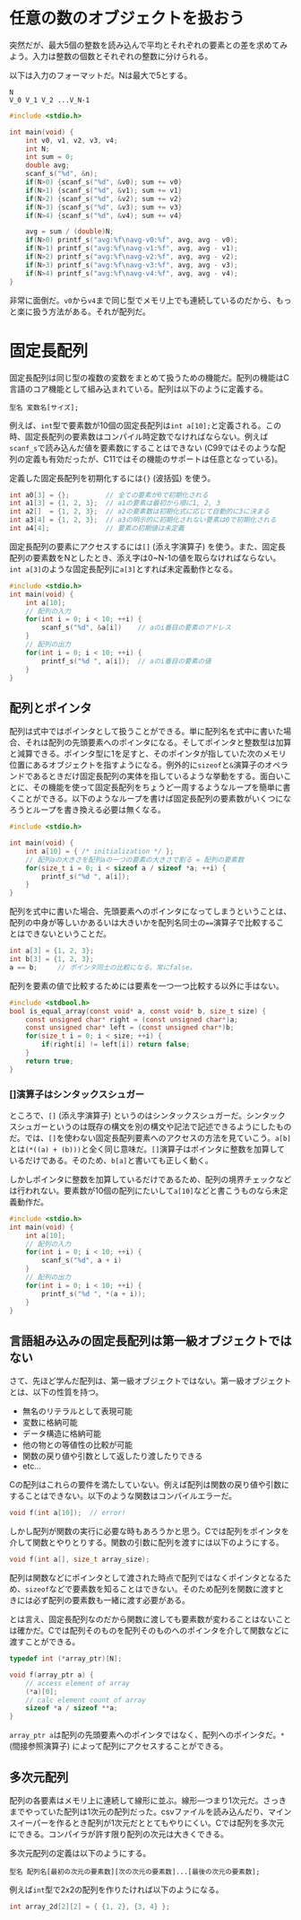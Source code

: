 # 任意の数のオブジェクトを扱おう

突然だが、最大5個の整数を読み込んで平均とそれぞれの要素との差を求めてみよう。入力は整数の個数とそれぞれの整数に分けられる。

以下は入力のフォーマットだ。Nは最大で5とする。

```
N
V_0 V_1 V_2 ...V_N-1
```

```c
#include <stdio.h>

int main(void) {
    int v0, v1, v2, v3, v4;
    int N;
    int sum = 0;
    double avg;
    scanf_s("%d", &n);
    if(N>0) {scanf_s("%d", &v0); sum += v0}
    if(N>1) {scanf_s("%d", &v1); sum += v1}
    if(N>2) {scanf_s("%d", &v2); sum += v2}
    if(N>3) {scanf_s("%d", &v3); sum += v3}
    if(N>4) {scanf_s("%d", &v4); sum += v4}

    avg = sum / (double)N;
    if(N>0) printf_s("avg:%f\navg-v0:%f", avg, avg - v0);
    if(N>1) printf_s("avg:%f\navg-v1:%f", avg, avg - v1);
    if(N>2) printf_s("avg:%f\navg-v2:%f", avg, avg - v2);
    if(N>3) printf_s("avg:%f\navg-v3:%f", avg, avg - v3);
    if(N>4) printf_s("avg:%f\navg-v4:%f", avg, avg - v4);
}
```

非常に面倒だ。`v0`から`v4`まで同じ型でメモリ上でも連続しているのだから、もっと楽に扱う方法がある。それが配列だ。

# 固定長配列

固定長配列は同じ型の複数の変数をまとめて扱うための機能だ。配列の機能はC言語のコア機能として組み込まれている。配列は以下のように定義する。

```
型名 変数名[サイズ];
```

例えば、`int`型で要素数が10個の固定長配列は`int a[10];`と定義される。この時、固定長配列の要素数はコンパイル時定数でなければならない。例えば`scanf_s`で読み込んだ値を要素数にすることはできない (C99ではそのような配列の定義も有効だったが、C11ではその機能のサポートは任意となっている)。

定義した固定長配列を初期化するには`{}` (波括弧) を使う。

```c
int a0[3] = {};         // 全ての要素が0で初期化される
int a1[3] = {1, 2, 3};  // a1の要素は最初から順に1, 2, 3
int a2[]  = {1, 2, 3};  // a2の要素数は初期化式に応じて自動的に3に決まる
int a3[4] = {1, 2, 3};  // a3の明示的に初期化されない要素は0で初期化される
int a4[4];              // 要素の初期値は未定義
```

固定長配列の要素にアクセスするには`[]` (添え字演算子) を使う。また、固定長配列の要素数をNとしたとき、添え字は0~N-1の値を取らなければならない。`int a[3]`のような固定長配列に`a[3]`とすれば未定義動作となる。

```c
#include <stdio.h>
int main(void) {
    int a[10];
    // 配列の入力
    for(int i = 0; i < 10; ++i) {
        scanf_s("%d", &a[i])    // aのi番目の要素のアドレス
    }
    // 配列の出力
    for(int i = 0; i < 10; ++i) {
        printf_s("%d ", a[i]);  // aのi番目の要素の値
    }
}
```

## 配列とポインタ

配列は式中ではポインタとして扱うことができる。単に配列名を式中に書いた場合、それは配列の先頭要素へのポインタになる。そしてポインタと整数型は加算と減算できる。ポインタ型に1を足すと、そのポインタが指していた次のメモリ位置にあるオブジェクトを指すようになる。例外的に`sizeof`と`&`演算子のオペランドであるときだけ固定長配列の実体を指しているような挙動をする。面白いことに、その機能を使って固定長配列をちょうど一周するようなループを簡単に書くことができる。以下のようなループを書けば固定長配列の要素数がいくつになろうとループを書き換える必要は無くなる。

```c
#include <stdio.h>

int main(void) {
    int a[10] = { /* initialization */ };
    // 配列aの大きさを配列aの一つの要素の大きさで割る = 配列の要素数
    for(size_t i = 0; i < sizeof a / sizeof *a; ++i) {
        printf_s("%d ", a[i]);
    }
}

```

配列を式中に書いた場合、先頭要素へのポインタになってしまうということは、配列の中身が等しいかあるいは大きいかを配列名同士の`==`演算子で比較することはできないということだ。

```c
int a[3] = {1, 2, 3};
int b[3] = {1, 2, 3};
a == b;     // ポインタ同士の比較になる。常にfalse。
```

配列を要素の値で比較するためには要素を一つ一つ比較する以外に手はない。

```c
#include <stdbool.h>
bool is_equal_array(const void* a, const void* b, size_t size) {
    const unsigned char* right = (const unsigned char*)a;
    const unsigned char* left = (const unsigned char*)b;
    for(size_t i = 0; i < size; ++i) {
        if(right[i] != left[i]) return false;
    }
    return true;
}
```

### []演算子はシンタックスシュガー

ところで、`[]` (添え字演算子) というのはシンタックスシュガーだ。シンタックスシュガーというのは既存の構文を別の構文や記法で記述できるようにしたものだ。では、`[]`を使わない固定長配列要素へのアクセスの方法を見ていこう。`a[b]`とは`(*((a) + (b)))`と全く同じ意味だ。`[]`演算子はポインタに整数を加算しているだけである。そのため、`b[a]`と書いても正しく動く。

しかしポインタに整数を加算しているだけであるため、配列の境界チェックなどは行われない。要素数が10個の配列にたいして`a[10]`などと書こうものなら未定義動作だ。

```c
#include <stdio.h>
int main(void) {
    int a[10];
    // 配列の入力
    for(int i = 0; i < 10; ++i) {
        scanf_s("%d", a + i)
    }
    // 配列の出力
    for(int i = 0; i < 10; ++i) {
        printf_s("%d ", *(a + i));
    }
}
```

## 言語組み込みの固定長配列は第一級オブジェクトではない

さて、先ほど学んだ配列は、第一級オブジェクトではない。第一級オブジェクトとは、以下の性質を持つ。

- 無名のリテラルとして表現可能
- 変数に格納可能
- データ構造に格納可能
- 他の物との等値性の比較が可能
- 関数の戻り値や引数として返したり渡したりできる
- etc...

Cの配列はこれらの要件を満たしていない。例えば配列は関数の戻り値や引数にすることはできない。以下のような関数はコンパイルエラーだ。

```c
void f(int a[10]);  // error!
```

しかし配列が関数の実行に必要な時もあろうかと思う。Cでは配列をポインタを介して関数とやりとりする。関数の引数に配列を渡すには以下のようにする。

```c
void f(int a[], size_t array_size);
```

配列は関数などにポインタとして渡された時点で配列ではなくポインタとなるため、`sizeof`などで要素数を知ることはできない。そのため配列を関数に渡すときには必ず配列の要素数も一緒に渡す必要がある。

とは言え、固定長配列なのだから関数に渡しても要素数が変わることはないことは確かだ。Cでは配列そのものを配列そのものへのポインタを介して関数などに渡すことができる。

```c
typedef int (*array_ptr)[N];

void f(array_ptr a) {
    // access element of array
    (*a)[0];
    // calc element count of array
    sizeof *a / sizeof **a;
}
```

`array_ptr a`は配列の先頭要素へのポインタではなく、配列へのポインタだ。`*` (間接参照演算子) によって配列にアクセスすることができる。

## 多次元配列

配列の各要素はメモリ上に連続して線形に並ぶ。線形―つまり1次元だ。さっきまでやっていた配列は1次元の配列だった。csvファイルを読み込んだり、マインスイーパーを作るとき配列が1次元だととてもやりにくい。Cでは配列を多次元にできる。コンパイラが許す限り配列の次元は大きくできる。

多次元配列の定義は以下のようにする。

```
型名 配列名[最初の次元の要素数][次の次元の要素数]...[最後の次元の要素数];
```

例えば`int`型で2x2の配列を作りたければ以下のようになる。

```c
int array_2d[2][2] = { {1, 2}, {3, 4} };
```
